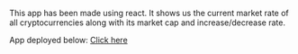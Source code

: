 This app has been made using react. It shows us the current market rate of all cryptocurrencies along with its market cap and increase/decrease rate.


App deployed below:
<a href="https://romantic-turing-f6ce49.netlify.app/">Click here</a>
